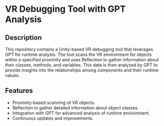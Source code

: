 # VR Debugging Tool with GPT Analysis

## Description
This repository contains a Unity-based VR debugging tool that leverages GPT for runtime analysis. The tool scans the VR environment for objects within a specified proximity and uses Reflection to gather information about their classes, methods, and variables. This data is then analyzed by GPT to provide insights into the relationships among components and their runtime values.

## Features
- Proximity-based scanning of VR objects.
- Reflection to gather detailed information about object classes.
- Integration with GPT for advanced analysis of runtime environment.
- Continuous updates and improvements.
